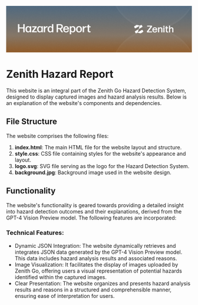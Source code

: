 ![](https://github.com/getzenith/.github/blob/main/Zenith_Banner_Report.jpg)
# Zenith Hazard Report

This website is an integral part of the Zenith Go Hazard Detection System, designed to display captured images and hazard analysis results. Below is an explanation of the website's components and dependencies.

## File Structure

The website comprises the following files:

1. **index.html**: The main HTML file for the website layout and structure.
2. **style.css**: CSS file containing styles for the website's appearance and layout.
3. **logo.svg**: SVG file serving as the logo for the Hazard Detection System.
4. **background.jpg**: Background image used in the website design.

## Functionality
The website's functionality is geared towards providing a detailed insight into hazard detection outcomes and their explanations, derived from the GPT-4 Vision Preview model. The following features are incorporated:

### Technical Features:
- Dynamic JSON Integration: The website dynamically retrieves and integrates JSON data generated by the GPT-4 Vision Preview model. This data includes hazard analysis results and associated reasons.
- Image Visualization: It facilitates the display of images uploaded by Zenith Go, offering users a visual representation of potential hazards identified within the captured images.
- Clear Presentation: The website organizes and presents hazard analysis results and reasons in a structured and comprehensible manner, ensuring ease of interpretation for users.
